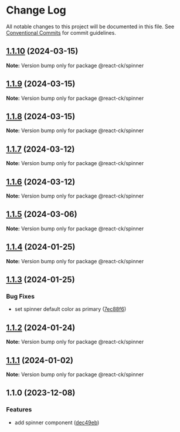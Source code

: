 # Change Log

All notable changes to this project will be documented in this file.
See [Conventional Commits](https://conventionalcommits.org) for commit guidelines.

## [1.1.10](https://github.com/abelflopes/react-ck/compare/@react-ck/spinner@1.1.9...@react-ck/spinner@1.1.10) (2024-03-15)

**Note:** Version bump only for package @react-ck/spinner





## [1.1.9](https://github.com/abelflopes/react-ck/compare/@react-ck/spinner@1.1.8...@react-ck/spinner@1.1.9) (2024-03-15)

**Note:** Version bump only for package @react-ck/spinner





## [1.1.8](https://github.com/abelflopes/react-ck/compare/@react-ck/spinner@1.1.7...@react-ck/spinner@1.1.8) (2024-03-15)

**Note:** Version bump only for package @react-ck/spinner





## [1.1.7](https://github.com/abelflopes/react-ck/compare/@react-ck/spinner@1.1.6...@react-ck/spinner@1.1.7) (2024-03-12)

**Note:** Version bump only for package @react-ck/spinner





## [1.1.6](https://github.com/abelflopes/react-ck/compare/@react-ck/spinner@1.1.5...@react-ck/spinner@1.1.6) (2024-03-12)

**Note:** Version bump only for package @react-ck/spinner





## [1.1.5](https://github.com/abelflopes/react-ck/compare/@react-ck/spinner@1.1.4...@react-ck/spinner@1.1.5) (2024-03-06)

**Note:** Version bump only for package @react-ck/spinner





## [1.1.4](https://github.com/abelflopes/react-ck/compare/@react-ck/spinner@1.1.3...@react-ck/spinner@1.1.4) (2024-01-25)

**Note:** Version bump only for package @react-ck/spinner





## [1.1.3](https://github.com/abelflopes/react-ck/compare/@react-ck/spinner@1.1.2...@react-ck/spinner@1.1.3) (2024-01-25)


### Bug Fixes

* set spinner default color as primary ([7ec88f6](https://github.com/abelflopes/react-ck/commit/7ec88f62d05c54f8861628ae39bbcfef663e31cb))



## [1.1.2](https://github.com/abelflopes/react-ck/compare/@react-ck/spinner@1.1.1...@react-ck/spinner@1.1.2) (2024-01-24)

**Note:** Version bump only for package @react-ck/spinner





## [1.1.1](https://github.com/abelflopes/react-ck/compare/@react-ck/spinner@1.1.0...@react-ck/spinner@1.1.1) (2024-01-02)

**Note:** Version bump only for package @react-ck/spinner





## 1.1.0 (2023-12-08)


### Features

* add spinner component ([dec49eb](https://github.com/abelflopes/react-ck/commit/dec49eba4437e49b5e5b8fbace99e7b0ec8ee74c))
